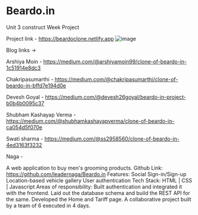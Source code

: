 # Beardo.in
 Unit 3 construct Week Project
 
 Project link - https://beardoclone.netlify.app
 ![image](https://user-images.githubusercontent.com/94439105/171358153-a779e07b-54da-44f3-8783-766568f3fcff.png)


Blog links ->

Arshiya Moin - https://medium.com/@arshiyamoin99/clone-of-beardo-in-1c51914e8dc3

Chakripasumarthi - https://medium.com/@chakripasumarthi/clone-of-beardo-in-bffd7e194d0e

Devesh Goyal - https://medium.com/@devesh26goyal/beardo-in-project-b0b4b0095c37

Shubham Kashayap Verma - https://medium.com/@shubhamkashayapverma/clone-of-beardo-in-ca054d5f070e

Swati sharma - https://medium.com/@ss2958560/clone-of-beardo-in-4ed3163f3232

Naga -

A web application to buy men's grooming products.
Github Link: https://github.com/leadernaga/Beardo.in
Features:
Social Sign-in/Sign-up
Location-based vehicle gallery
User authentication
Tech Stack: HTML | CSS | Javascript 
Areas of responsibility:
Built authentication and integrated it with the frontend.
Laid out the database schema and build the REST API for the same.
Developed the Home and Tariff page. 
A collaborative project built by a team of 6 executed in 4 days.

